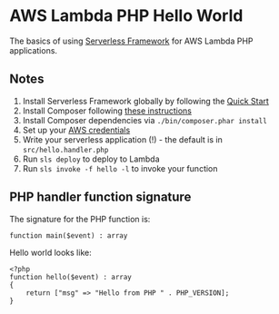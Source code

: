 # AWS Lambda PHP Hello World

The basics of using [Serverless Framework][1] for AWS Lambda PHP applications.

## Notes

1. Install Serverless Framework globally by following the [Quick Start][2]
2. Install Composer following [these instructions][4]
3. Install Composer dependencies via `./bin/composer.phar install`
4. Set up your [AWS credentials][3]
5. Write your serverless application (!) - the default is in `src/hello.handler.php`
6. Run `sls deploy` to deploy to Lambda
7. Run `sls invoke -f hello -l` to invoke your function

## PHP handler function signature

The signature for the PHP function is:

    function main($event) : array

Hello world looks like:

    <?php
    function hello($event) : array
    {
        return ["msg" => "Hello from PHP " . PHP_VERSION];
    }

[1]: https://serverless.com
[2]: https://serverless.com/framework/docs/providers/aws/guide/quick-start/
[3]: https://serverless.com/framework/docs/providers/aws/guide/credentials/
[4]: https://getcomposer.org/download/
